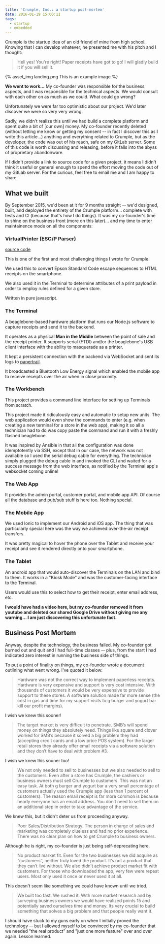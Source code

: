 ```yaml
---
title: 'Crumple, Inc.: a startup post-mortem'
date: 2016-01-19 15:00:11
tags:
  - startup
  - embedded
---
```


Crumple is the startup idea of an old friend of mine from high school. Knowing that I can develop whatever, he presented me with his pitch and I thought:

> Hell yes! You're right! Paper receipts have got to go! I will gladly build it if you will sell it.

{% asset_img landing.png This is an example image %}


**We went to work...** My co-founder was responsible for the business aspects, and I was responsible for the technical aspects. We would consult with each other on as much as we could. What could go wrong?

Unfortunately we were far too optimistic about our project. We'd later discover we were so very very wrong.

Sadly, we didn't realize this until we had build a complete platform and spent quite a bit of [our own] money. My co-founder recently deleted (without letting me know or getting my consent -- in fact I discover this as I write this article...) anything and everything related to Crumple, but as the developer, the code was out of his reach, safe on my GitLab server. Some of this code is worth discussing and releasing, before it falls into the abyss of proprietary abandonware.

If I didn't provide a link to source code for a given project, it means I didn't think it useful or general enough to spend the effort moving the code out of my GitLab server. For the curious, feel free to email me and I am happy to share.

## What we built

By September 2015, we'd been at it for 9 months straight -- we'd designed, built, and deployed the entirety of the Crumple platform... complete with tests and CI (because that's how I do things). It was my co-founder's time to shine on the business front (more on this later)... and my time to enter maintainence mode on all the components:

### VirtualPrinter (ESC/P Parser)

[source code](https://github.com/kfatehi/virtualprinter)

This is one of the first and most challenging things I wrote for Crumple.

We used this to convert Epson Standard Code escape sequences to HTML receipts on the smartphone.

We also used it in the Terminal to determine attributes of a print payload in order to employ rules defined for a given store.

Written in pure javascript.

### The Terminal

A beaglebone-based hardware platform that runs our Node.js software to capture receipts and send it to the backend.

It operates as a physical **Man in the Middle** between the point of sale and the receipt printer. It supports serial (FTDI) and/or the beaglebone's USB client interface with the ability to masquerade as a printer.

It kept a persistent connection with the backend via WebSocket and sent its logs to [papertrail](https://papertrailapp.com).

It broadcasted a Bluetooth Low Energy signal which enabled the mobile app to receive receipts over the air when in close proximity.

### The Workbench

This project provides a command line interface for setting up Terminals from scratch.

This project made it ridiculously easy and automatic to setup new units. The web application would even show the commands to enter (e.g. when creating a new terminal for a store in the web app), making it so all a technician had to do was copy paste the command and run it with a freshly flashed beaglebone.

It was inspired by Ansible in that all the configuration was done idemptotently via SSH, except that in our case, the network was not available so I used the serial debug cable for everything. The technician simply plugged the debug cable in and invoked the CLI and waited for a success message from the web interface, as notified by the Terminal app's websocket coming online!

### The Web App

It provides the admin portal, customer portal, and mobile app API. Of course all the database and pub/sub stuff is here too. Nothing special.

### The Mobile App

We used Ionic to implement our Android and iOS app. The thing that was particularly special here was the way we achieved over-the-air receipt transfers.

It was pretty magical to hover the phone over the Tablet and receive your receipt and see it rendered directly onto your smartphone.

### The Tablet

An android app that would auto-discover the Terminals on the LAN and bind to them. It works in a "Kiosk Mode" and was the customer-facing interface to the Terminal.

Users would use this to select how to get their receipt, enter email address, etc.

**I would have had a video here, but my co-founder removed it from youtube and deleted our shared Google Drive without giving me any warning... I am just discovering this unfortunate fact.**

## Business Post Mortem

Anyway, despite the technology, the business failed. My co-founder got burned out and quit and I had full-time classes -- plus, from the start I had indicated zero interest in running the business side of things.

To put a point of finality on things, my co-founder wrote a document outlining what went wrong. I've quoted it below:

> Hardware was not the correct way to implement paperless receipts. Hardware is very expensive and support is very cost intensive. With thousands of customers it would be very expensive to provide support to these stores. A software solution made far more sense (the cost in gas and time for my support visits to g burger and yogurt bar kill our profit margins).

I wish we knew this sooner!

> The target market is very difficult to penetrate. SMB’s will spend money on things they absolutely need. Things like square and clover worked for SMB’s because it solved a big problem they had (accepting credit cards and a low price POS system). For the larger retail stores they already offer email receipts via a software solution and they don’t have to deal with problem #3.

I wish we knew this sooner too!

> We not only needed to sell to businesses but we also needed to sell to the customers. Even after a store has Crumple, the cashiers or business owners must sell Crumple to customers. This was not an easy task. At both g burger and yogurt bar a very small percentage of customers actually used the Crumple app (less than 1 percent of customers). The reason email receipt is far more common is because nearly everyone has an email address. You don’t need to sell them on an additional step in order to take advantage of the service.

We knew this, but it didn't deter us from proceeding anyway.

> Poor Sales/Distribution Strategy. The person in charge of sales and marketing was completely clueless and had no prior experience. There was no clear plan on how to get Crumple to business owners.

Although he is right, my co-founder is just being self-deprecating here.

> No product market fit. Even for the two businesses we did acquire as “customers”, neither truly loved the product. It’s not a product that they can’t live without. We also didn’t achieve product market fit with customers. For those who downloaded the app, very few were repeat users. Most only used it once or never used it at all.

This doesn't seem like something we could have known until we tried.

> We built too fast. We rushed it. With more market research and by surveying business owners we would have realized points 1­5 and potentially saved ourselves time and money. Its very crucial to build something that solves a big problem and that people really want it.

I should have stuck to my guns early on when I initially proved the technology -- but I allowed myself to be convinced by my co-founder that we needed "the real product" and "just one more feature" over and over again. Lesson learned.

